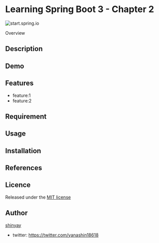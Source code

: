 # Learning Spring Boot 3 - Chapter 2

![start.spring.io](https://user-images.githubusercontent.com/3072734/218413212-78e890ed-82c8-42c2-9590-100b9a5c3d0c.png)

Overview

## Description

## Demo

## Features

- feature:1
- feature:2

## Requirement

## Usage

## Installation

## References

## Licence

Released under the [MIT license](https://gist.githubusercontent.com/shinyay/56e54ee4c0e22db8211e05e70a63247e/raw/34c6fdd50d54aa8e23560c296424aeb61599aa71/LICENSE)

## Author

[shinyay](https://github.com/shinyay)
- twitter: https://twitter.com/yanashin18618
